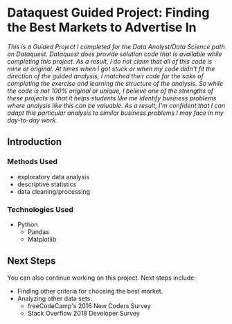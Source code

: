 # Dataquest Guided Project: Finding the Best Markets to Advertise In
*This is a Guided Project I completed for the Data Analyst/Data Science path on Dataquest. Dataquest does provide solution code that is available while completing this project. As a result, I do not claim that all of this code is mine or original. At times when I got stuck or when my code didn't fit the direction of the guided analysis, I matched their code for the sake of completing the exercise and learning the structure of the analysis.
So while the code is not 100% original or unique, I believe one of the strengths of these projects is that it helps students like me identify business problems where analysis like this can be valuable. As a result, I'm confident that I can adapt this particular analysis to similar business problems I may face in my day-to-day work.*

## Introduction

### Methods Used
- exploratory data analysis
- descriptive statistics
- data cleaning/processing

### Technologies Used
- Python
    - Pandas
    - Matplotlib
    
## Next Steps
You can also continue working on this project. Next steps include:
- Finding other criteria for choosing the best market.
- Analyzing other data sets:
    - freeCodeCamp's 2016 New Coders Survey
    - Stack Overflow 2018 Developer Survey

